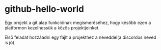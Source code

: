 # github-hello-world
Egy projekt a git alap funkcióinak megismeréséhez, hogy később ezen a platformon kezelhessük a közös projektjeinket.

Első feladat hozzáadni egy fájlt a projekthez a neveddel(a discordos neved is jó)
